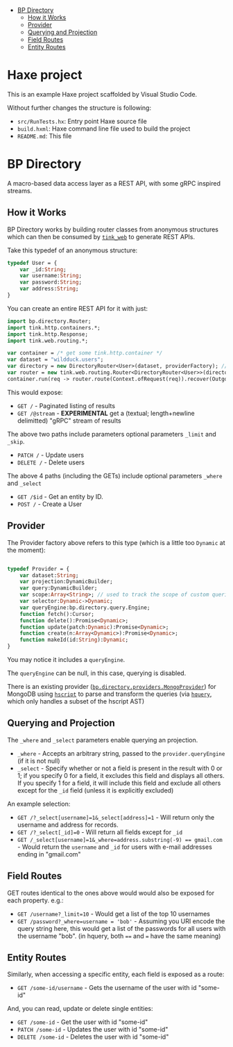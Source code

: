 - [BP Directory](#bp-directory)
  * [How it Works](#how-it-works)
  * [Provider](#provider)
  * [Querying and Projection](#querying-and-projection)
  * [Field Routes](#field-routes)
  * [Entity Routes](#entity-routes)


# Haxe project

This is an example Haxe project scaffolded by Visual Studio Code.

Without further changes the structure is following:

 * `src/RunTests.hx`: Entry point Haxe source file
 * `build.hxml`: Haxe command line file used to build the project
 * `README.md`: This file

# BP Directory

A macro-based data access layer as a REST API, with some gRPC inspired streams.

## How it Works

BP Directory works by building router classes from anonymous structures which can then be consumed by [`tink_web`](https://github.com/haxetink/tink_web) to generate REST APIs.

Take this typedef of an anonymous structure:
```haxe
typedef User = {
    var _id:String;
	var username:String;
	var password:String;
    var address:String;
}
```

You can create an entire REST API for it with just:
```haxe
import bp.directory.Router;
import tink.http.containers.*;
import tink.http.Response;
import tink.web.routing.*;

var container = /* get some tink.http.container */
var dataset = "wildduck.users";
var directory = new DirectoryRouter<User>(dataset, providerFactory); // dataset should point to where the data resides in your database, and the providerFactory should be a factory function for creating a provider.
var router = new tink.web.routing.Router<DirectoryRouter<User>>(directory);
container.run(req -> router.route(Context.ofRequest(req)).recover(OutgoingResponse.reportError));
```

This would expose:
- `GET /` - Paginated listing of results
- `GET /@stream` -  **EXPERIMENTAL** get a (textual; length+newline delimitted) "gRPC" stream of results


The above two paths include parameters optional parameters `_limit` and `_skip`.


- `PATCH /` - Update users
- `DELETE /` - Delete users


The above 4 paths (including the GETs) include optional parameters `_where` and `_select`

- `GET /$id` - Get an entity by ID.
- `POST /` - Create a User

## Provider

The Provider factory above refers to this type (which is a little too `Dynamic` at the moment):
```haxe

typedef Provider = {
	var dataset:String;
	var projection:DynamicBuilder;
	var query:DynamicBuilder;
	var scope:Array<String>; // used to track the scope of custom queries
    var selector:Dynamic->Dynamic;
    var queryEngine:bp.directory.query.Engine;
	function fetch():Cursor;
	function delete():Promise<Dynamic>;
	function update(patch:Dynamic):Promise<Dynamic>;
    function create(n:Array<Dynamic>):Promise<Dynamic>;
    function makeId(id:String):Dynamic;
}
```
You may notice it includes a `queryEngine`.

The `queryEngine` can be null, in this case, querying is disabled.

There is an existing provider ([`bp.directory.providers.MongoProvider`](https://github.com/Brave-Pi/bp_directory/blob/master/src/bp/directory/providers/MongoProvider.hx)) for MongoDB using [`hscript`](https://github.com/haxefoundation/hscript) to parse and transform the queries (via [`hquery`](https://github.com/brave-pi/hquery), which only handles a subset of the hscript AST)

## Querying and Projection

The `_where` and `_select` parameters enable querying an projection.
- `_where` - Accepts an arbitrary string, passed to the `provider.queryEngine` (if it is not null)
- `_select` - Specify whether or not a field is present in the result with 0 or 1; if you specify 0 for a field, it excludes this field and displays all others. If you specify 1 for a field, it will include this field and exclude all others except for the `_id` field (unless it is explicitly excluded)

An example selection:
- `GET /?_select[username]=1&_select[address]=1` - Will return only the username and address for records.
- `GET /?_select[_id]=0` - Will return all fields except for `_id`
- `GET /_select[username]=1&_where=address.substring(-9) == gmail.com` - Would return the `username` and `_id` for users with e-mail addresses ending in "gmail.com"

## Field Routes
GET routes identical to the ones above would would also be exposed for each property. e.g.:
- `GET /username?_limit=10` - Would get a list of the top 10 usernames
- `GET /password?_where=username = 'bob'` - Assuming you URI encode the query string here,  this would get a list of the passwords for all users with the username "bob".  (in hquery, both `==` and `=` have the same meaning)

## Entity Routes
Similarly, when accessing a specific entity, each field is exposed as a route:
- `GET /some-id/username` - Gets the username of the user with id "some-id"

And, you can read, update or delete single entities:
- `GET /some-id` - Get the user with id "some-id"
- `PATCH /some-id` - Updates the user with id "some-id"
- `DELETE /some-id` - Deletes the user with id "some-id"
